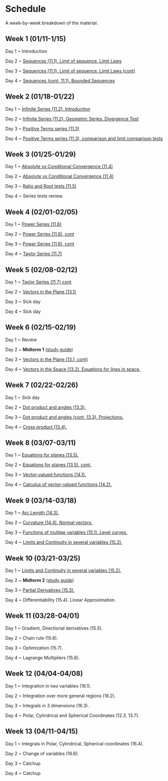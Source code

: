# Schedule

A week-by-week breakdown of the material.

## Week  1 (01/11-1/15)

Day 1
  ~ Introduction

Day 2
  ~ [Sequences (11.1). Limit of sequence. Limit Laws](notes/sequences.md)

Day 3
  ~ [Sequences (11.1). Limit of sequence. Limit Laws (cont)](notes/sequences.md)

Day 4
  ~ [Sequences (cont, 11.1). Bounded Sequences](notes/sequences_bounded.md)

## Week  2 (01/18-01/22)

Day 1
  ~ [Infinite Series (11.2). Introduction](notes/series_intro.md)

Day 2
  ~ [Infinite Series (11.2). Geometric Series. Divergence Test](notes/series_intro.md)

Day 3
  ~ [Positive Terms series (11.3)](notes/series_positive.md)

Day 4
  ~ [Positive Terms series (11.3), comparison and limit comparison tests](notes/series_positive.md)

## Week  3 (01/25-01/29)

Day 1
  ~ [Absolute vs Conditional Convergence (11.4)](notes/series_conditional.md)


Day 2
  ~ [Absolute vs Conditional Convergence (11.4)](notes/series_conditional.md)

Day 3
  ~ [Ratio and Root tests (11.5)](notes/series_root.md)

Day 4
  ~ Series tests review.

## Week  4 (02/01-02/05)

Day 1
  ~ [Power Series (11.6)](notes/series_power.md)

Day 2
  ~ [Power Series (11.6), cont](notes/series_power.md)

Day 3
  ~ [Power Series (11.6), cont](notes/series_power.md)

Day 4
  ~ [Taylor Series (11.7)](notes/series_taylor.md)

## Week  5 (02/08-02/12)

Day 1
  ~ [Taylor Series (11.7) cont](notes/series_taylor.md)

Day 2
  ~ [Vectors in the Plane (13.1)](notes/vectors.md)

Day 3
  ~ Sick day

Day 4
  ~ Sick day

## Week  6 (02/15-02/19)

Day 1
  ~ Review

Day 2
  ~ **Midterm 1**  ([study guide](notes/midterm1_study_guide.md))

Day 3
  ~ [Vectors in the Plane (13.1, cont)](notes/vectors.md)

Day 4
  ~ [Vectors in the Space (13.2). Equations for lines in space.](notes/vectors_space.md)

## Week  7 (02/22-02/26)

Day 1
  ~ Sick day

Day 2
  ~ [Dot product and angles (13.3).](notes/dot_product.md)

Day 3
  ~ [Dot product and angles (cont, 13.3). Projections.](notes/dot_product.md)

Day 4
  ~ [Cross product (13.4).](notes/cross_product.md)

## Week  8 (03/07-03/11)

Day 1
  ~ [Equations for planes (13.5).](notes/plane_equations.md)

Day 2
  ~ [Equations for planes (13.5), cont.](notes/plane_equations.md)

Day 3
  ~ [Vector-valued functions (14.1).](notes/vector_valued_functions.md)

Day 4
  ~ [Calculus of vector-valued functions (14.2).](notes/vector_valued_calculus.md)

## Week  9 (03/14-03/18)

Day 1
  ~ [Arc Length (14.3).](notes/arc_length_curvature.md)

Day 2
  ~ [Curvature (14.4). Normal vectors.](notes/arc_length_curvature.md)

Day 3
  ~ [Functions of multipe variables (15.1). Level curves.](notes/multiple_variables.md)

Day 4
  ~ [Limits and Continuity in several variables (15.2).](notes/limits_continuity.md)

## Week 10 (03/21-03/25)

Day 1
  ~ [Limits and Continuity in several variables (15.2).](notes/limits_continuity.md)

Day 2
  ~ **Midterm 2**  ([study guide](notes/midterm2_study_guide.md))

Day 3
  ~ [Partial Derivatives (15.3).](notes/partial_derivatives.md)

Day 4
  ~ Differentiability (15.4). Linear Approximation.

## Week 11 (03/28-04/01)

Day 1
  ~ Gradient, Directional derivatives (15.5).

Day 2
  ~ Chain rule (15.6).

Day 3
  ~ Optimization (15.7).

Day 4
  ~ Lagrange Multipliers (15.8).

## Week 12 (04/04-04/08)

Day 1
  ~ Integration in two variables (16.1).

Day 2
  ~ Integration over more general regions (16.2).

Day 3
  ~ Integrals in 3 dimensions (16.3).

Day 4
  ~ Polar, Cylindrical and Spherical Coordinates (12.3, 13.7).

## Week 13 (04/11-04/15)

Day 1
  ~ Integrals in Polar, Cylindrical, Spherical coordinates (16.4).

Day 2
  ~ Change of variables (16.6).

Day 3
  ~ Catchup

Day 4
  ~ Catchup
